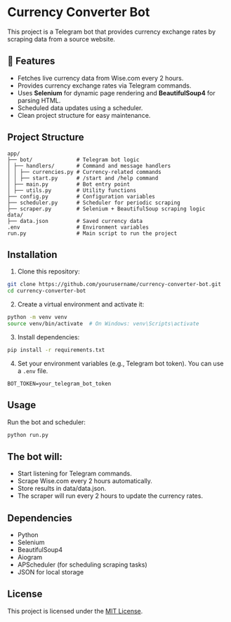 # Currency Converter Bot

This project is a Telegram bot that provides currency exchange rates by scraping data from a source website.

## 📌 Features
- Fetches live currency data from Wise.com every 2 hours.
- Provides currency exchange rates via Telegram commands.
- Uses **Selenium** for dynamic page rendering and **BeautifulSoup4** for parsing HTML.
- Scheduled data updates using a scheduler.
- Clean project structure for easy maintenance.

## Project Structure
```
app/
├── bot/              # Telegram bot logic
│ ├── handlers/       # Command and message handlers
│ │ ├── currencies.py # Currency-related commands
│ │ ├── start.py      # /start and /help command
│ ├── main.py         # Bot entry point
│ ├── utils.py        # Utility functions
├── config.py         # Configuration variables
├── scheduler.py      # Scheduler for periodic scraping
├── scraper.py        # Selenium + BeautifulSoup scraping logic
data/
├── data.json         # Saved currency data
.env                  # Environment variables
run.py                # Main script to run the project
```

## Installation

1. Clone this repository:
```bash
git clone https://github.com/yourusername/currency-converter-bot.git
cd currency-converter-bot
```

2. Create a virtual environment and activate it:
```bash
python -m venv venv
source venv/bin/activate  # On Windows: venv\Scripts\activate
```

3. Install dependencies:
```bash
pip install -r requirements.txt
```

4. Set your environment variables (e.g., Telegram bot token). You can use a `.env` file.
```env
BOT_TOKEN=your_telegram_bot_token
```

## Usage

Run the bot and scheduler:
```bash
python run.py
```

## The bot will:
- Start listening for Telegram commands.
- Scrape Wise.com every 2 hours automatically.
- Store results in data/data.json.
- The scraper will run every 2 hours to update the currency rates.

## Dependencies
- Python
- Selenium
- BeautifulSoup4
- Aiogram
- APScheduler (for scheduling scraping tasks)
- JSON for local storage

## License
This project is licensed under the [MIT License](LICENCE).
